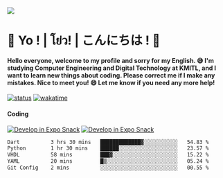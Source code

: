 <a href="#">
  <img src="https://user-images.githubusercontent.com/53619535/207896410-fee92aa4-65f2-4b27-91d3-86f8424178d3.gif" />
</a>

# 👋 Yo ! | โย่ว! | こんにちは ! 👋

<h4>Hello everyone, welcome to my profile and sorry for my English. 😅
I'm studying Computer Engineering and Digital Technology at KMITL, and I want to learn new things about coding. Please correct me if I make any mistakes. Nice to meet you! 😄
Let me know if you need any more help!</h4>

[![status](https://img.shields.io/badge/Freelance_status-Not_Avaliable-red)](https://whyzotee.vercel.app)
[![wakatime](https://wakatime.com/badge/user/3ff4daa0-dc37-4cca-9446-11cce239b396.svg)](https://wakatime.com/@3ff4daa0-dc37-4cca-9446-11cce239b396)

#### Coding
[![Develop in Expo Snack](https://img.shields.io/badge/Flutter-119EFF.svg?style=for-the-badge&logo=flutter&labelColor=FFF&logoColor=119EFF)](https://flutter.dev/)
[![Develop in Expo Snack](https://img.shields.io/badge/Expo-000.svg?style=for-the-badge&logo=EXPO&labelColor=FFF&logoColor=000)](https://expo.dev/)

<!--START_SECTION:waka-->

```txt
Dart          3 hrs 30 mins   █████████████▓░░░░░░░░░░░   54.83 %
Python        1 hr 30 mins    ██████░░░░░░░░░░░░░░░░░░░   23.57 %
VHDL          58 mins         ███▓░░░░░░░░░░░░░░░░░░░░░   15.22 %
YAML          20 mins         █▒░░░░░░░░░░░░░░░░░░░░░░░   05.24 %
Git Config    2 mins          ░░░░░░░░░░░░░░░░░░░░░░░░░   00.55 %
```

<!--END_SECTION:waka-->
